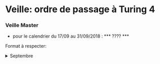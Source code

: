 ﻿# Veille: ordre de passage à Turing 4
 
 
 ### Veille Master
- pour le calendrier du 17/09 au 31/09/2018 : *** ???? ***


Format à respecter:   

<details> 
  <summary>Septembre</summary>

 | Date          | Nom              | Sujet              |
 |:----------------:|:----------------:| ------------------:|
 | Ve 14/09 | Arnaud | Veille Inception |

</details>
